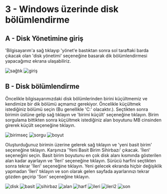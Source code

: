 # 3 - Windows üzerinde disk bölümlendirme

## A - Disk Yönetimine giriş

'Bilgisayarım'a sağ tıklayıp 'yönet'e bastıktan sonra sol taraftaki barda çıkacak olan 'disk yönetimi' seçeneğine basarak dik bölümlendirmesi yapacağımız ekrana ulaşabiliriz.

![sağtık](https://raw.githubusercontent.com/DoraUzunsoy/Step-by-step/master/level3/1.png)
![giriş](https://raw.githubusercontent.com/DoraUzunsoy/Step-by-step/master/level3/2.png)

## B - Disk bölümlendirme

Öncelikle bilgisayarımızdaki disk bölümlerinden birini küçültmemiz ve kendimize bir dik bölümü açmamız gerekiyor. Öncelikle küçültmek istediğiniz bölümü seçin (Bu genellikle 'C:' olacaktır.). Seçtikten sonra birimin üstüne gelip sağ tıklayın ve 'birimi küçült' seçeneğine tıklayın. Birim sorgulama bittikten sonra küçültmek istediğiniz alan boyutunu MB cinsinden girerek küçült seçeneğine tıklayın.

![birimseç](https://raw.githubusercontent.com/DoraUzunsoy/Step-by-step/master/level3/4.png)
![sorgu](https://raw.githubusercontent.com/DoraUzunsoy/Step-by-step/master/level3/5.png)
![boyut](https://raw.githubusercontent.com/DoraUzunsoy/Step-by-step/master/level3/7.png)

Oluşturduğunuz birimin üzerine gelerek sağ tıklayın ve 'yeni basit birim' seçeneğine tıklayın. Karşınıza 'Yeni Basit Birim Sihirbazı' çıkacak. 'İleri' seçeneğini seçin. Basit birim boyutunu en çok disk alanı kısmında gösterilen alan kadar ayarlayın ve 'İleri' seçeneğine tıklayın. Sürücü harfini seçtikten sonra tekrar 'İleri' seçeneğine tıklayın. Yeni gelecek ekranda hiçbir değişiklik yapmadan 'İleri' tıklayın ve son olarak gelen sayfada ayarlarınızı tekrar gözden geçirip 'Son' seçeneğine tıklayın.

![disk](https://raw.githubusercontent.com/DoraUzunsoy/Step-by-step/master/level3/8.png)
![basit](https://raw.githubusercontent.com/DoraUzunsoy/Step-by-step/master/level3/9.png)
![sihirbaz](https://raw.githubusercontent.com/DoraUzunsoy/Step-by-step/master/level3/10.png)
![alan](https://raw.githubusercontent.com/DoraUzunsoy/Step-by-step/master/level3/11.png)
![harf](https://raw.githubusercontent.com/DoraUzunsoy/Step-by-step/master/level3/12.png)
![ileri](https://raw.githubusercontent.com/DoraUzunsoy/Step-by-step/master/level3/13.png)
![ileri2](https://raw.githubusercontent.com/DoraUzunsoy/Step-by-step/master/level3/14.png)
![son](https://raw.githubusercontent.com/DoraUzunsoy/Step-by-step/master/level3/15.png)



